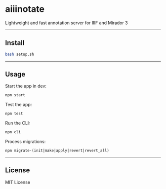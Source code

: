 # aiiinotate

Lightweight and fast annotation server for IIIF and Mirador 3

---

## Install

```bash
bash setup.sh
```

--- 

## Usage

Start the app in dev:

```bash
npm start
```

Test the app:

```bash
npm test
```

Run the CLI:

```bash
npm cli
```

Process migrations:

```
npm migrate-(init|make|apply|revert|revert_all)
```

---

## License

MIT License

